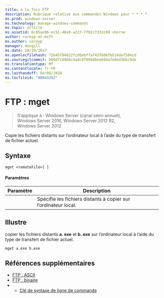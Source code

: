 ```yaml
---
title: à la fois FTP
description: Rubrique relative aux commandes Windows pour * * * *-
ms.prod: windows-server
ms.technology: manage-windows-commands
ms.topic: article
ms.assetid: 6c85ae96-ec51-48a9-a227-7f02c7332c69 vhorne
author: coreyp-at-msft
ms.author: coreyp
manager: dongill
ms.date: 10/16/2017
ms.openlocfilehash: 72b45f84622fcd6abf7a743f606fb514def584cd
ms.sourcegitcommit: b00d7c8968c4adc8f699dbee694afe6ed36bc9de
ms.translationtype: MT
ms.contentlocale: fr-FR
ms.lasthandoff: 04/08/2020
ms.locfileid: "80843352"
---
```

# <a name="ftp-mget"></a>FTP : mget

>S’applique à : Windows Server (canal semi-annuel), Windows Server 2016, Windows Server 2012 R2, Windows Server 2012

Copie les fichiers distants sur l’ordinateur local à l’aide du type de transfert de fichier actuel.   
## <a name="syntax"></a>Syntaxe  
```  
mget <remoteFile>[ ]  
```  
#### <a name="parameters"></a>Paramètres  

|  Paramètre   |                        Description                        |
|--------------|-----------------------------------------------------------|
| <remoteFile> | Spécifie les fichiers distants à copier sur l’ordinateur local. |

## <a name="examples"></a><a name=BKMK_Examples></a>Illustre  
copier les fichiers distants **a. exe** et **b. exe** sur l’ordinateur local à l’aide du type de transfert de fichier actuel.  
```  
mget a.exe b.exe  
```  
## <a name="additional-references"></a>Références supplémentaires  
-   [FTP : ASCII](ftp-ascii.md)  
-   [FTP : binaire](ftp-binary.md)  
-   - [Clé de syntaxe de ligne de commande](command-line-syntax-key.md)  
